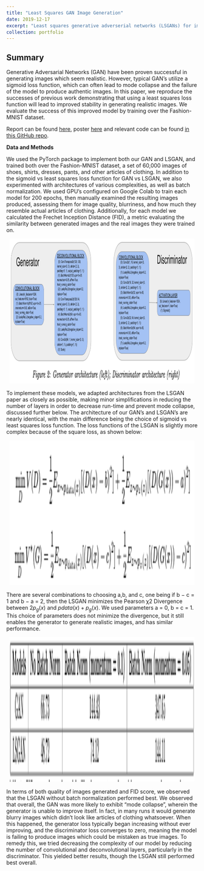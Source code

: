 ```yaml
---
title: "Least Squares GAN Image Generation"
date: 2019-12-17
excerpt: "Least squares generative adverserial networks (LSGANs) for image generation.<br/><img src='/images/LSGANarch.png' style='width:395px;height:180px;'>"
collection: portfolio
---
```


## Summary

Generative Adversarial Networks (GAN) have been proven successful in generating images which seem realistic. However, typical GAN’s utilize a sigmoid loss function, which can often lead to mode collapse and the failure of the model to produce authentic images. In this paper, we reproduce the successes of previous work demonstrating that using a least squares loss function will lead to improved stability in generating realistic images. We evaluate the success of this improved model by training over the Fashion-MNIST dataset.

Report can be found [here](https://github.com/zivschwartz/LSGAN-Computer-Vision-Implementation/blob/master/LSGAN_Image_Generation.pdf), poster [here](https://github.com/zivschwartz/LSGAN-Computer-Vision-Implementation/blob/master/Computer%20Vision%20Poster.pdf) and relevant code can be found [in this GitHub repo](https://github.com/zivschwartz/LSGAN-Computer-Vision-Implementation).

**Data and Methods** 

We used the PyTorch package to implement both our GAN and LSGAN, and trained both over the Fashion-MNIST dataset, a set of 60,000 images of shoes, shirts, dresses, pants, and other articles of clothing. In addition to the sigmoid vs least squares loss function for GAN vs LSGAN, we also experimented with architectures of various complexities, as well as batch normalization. We used GPU’s configured on Google Colab to train each model for 200 epochs, then manually examined the resulting images produced, assessing them for image quality, blurriness, and how much they resemble actual articles of clothing. Additionally, for each model we calculated the Frechet Inception Distance (FID), a metric evaluating the similarity between generated images and the real images they were trained on.

<p align="center">
  <img width="485.5" height="381" src="/images/LSGANgendisc.png">
</p>

To implement these models, we adapted architectures from the LSGAN paper as closely as possible, making minor simplifications in reducing the number of layers in order to decrease run-time and prevent mode collapse, discussed further below. The architecture of our GAN’s and LSGAN’s are nearly identical, with the main difference being the choice of sigmoid vs least squares loss function. The loss functions of the LSGAN is slightly more complex because of the square loss, as shown below:

<p align="center">
  <img width="485.5" height="381" src="/images/LSGANloss.png">
</p>

There are several combinations to choosing a,b, and c, one being if b − c = 1 and b − a = 2, then the LSGAN minimizes the Pearson χ2 Divergence between $2p_{g}(x)$ and $pdata(x) + p_{g}(x)$. We used parameters a = 0, b = c = 1. This choice of parameters does not minimize the divergence, but it still enables the generator to generate realistic images, and has similar performance.

<p align="center">
  <img width="485.5" height="381" src="/images/LSGANEval.png">
</p>

In terms of both quality of images generated and FID score, we observed that the LSGAN without batch normalization performed best. We observed that overall, the GAN was more likely to exhibit “mode collapse”, wherein the generator is unable to improve itself. In fact, in many runs it would generate blurry images which didn’t look like articles of clothing whatsoever. When this happened, the generator loss typically began increasing without ever improving, and the discriminator loss converges to zero, meaning the model is failing to produce images which could be mistaken as true images. To remedy this, we tried decreasing the complexity of our model by reducing the number of convolutional and deconvolutional layers, particularly in the discriminator. This yielded better results, though the LSGAN still performed best overall.
